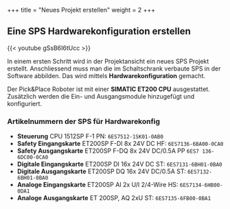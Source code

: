 +++
title = "Neues Projekt erstellen"
weight = 2
+++

## Eine SPS Hardwarekonfiguration erstellen

<div class="shadow">
  {{< youtube gSsB6I6tUcc >}}
</div>

In einem ersten Schritt wird in der Projektansicht ein neues SPS Projekt erstellt. Anschliessend muss man die im Schaltschrank verbaute SPS in der Software abbilden. Das wird mittels **Hardwarekonfiguration** gemacht.

Der Pick&Place Roboter ist mit einer **SIMATIC ET200 CPU** ausgestattet. Zusätzlich werden die Ein- und Ausgangsmodule hinzugefügt und konfiguriert.

### Artikelnummern der SPS für Hardwarekonfig

* **Steuerung** CPU 1512SP F-1 PN: `6ES7512-1SK01-0AB0`
* **Safety Eingangskarte** ET200SP F-DI 8x 24V DC HF: `6ES7136-6BA00-0CA0`
* **Safety Ausgangskarte** ET200SP F-DQ 8x 24V DC/0.5A PP `6ES7 136-6DC00-0CA0`
* **Digitale Eingangskarte** ET200SP DI 16x 24V DC ST: `6ES7131-6BH01-0BA0`
* **Digitale Ausgangskarte** ET200SP DQ 16x 24V DC/0.5A ST: `6ES7132-6BH01-0BA0`
* **Analoge Eingangskarte** ET200SP AI 2x U/I 2/4-Wire HS: `6ES7134-6HB00-0DA1`
* **Analoge Ausgangskarte** ET 200SP, AQ 2xU ST: `6ES7135-6FB00-0BA1`
